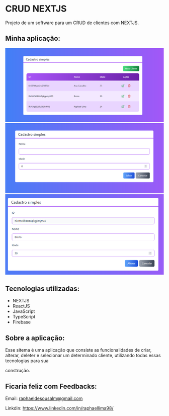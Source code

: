 # CRUD NEXTJS 

Projeto de um software para um CRUD de clientes com NEXTJS. 

  

## Minha aplicação: 

  

<img src="./public/screenshots/home.png" />
<img src="./public/screenshots/cadastro.png" />
<img src="./public/screenshots/edit.png" />


## Tecnologias utilizadas: 

  

<ul> 

  <li>NEXTJS</li> 

  <li>ReactJS</li> 

  <li>JavaScript</li> 

  <li>TypeScript</li> 

  <li>Firebase</li> 

</ul> 

  

## Sobre a aplicação: 

  

Esse sitema é uma aplicação que consiste as funcionalidades de criar, alterar, deleter e selecionar um determinado cliente, utilizando todas essas tecnologias para sua 

construção. 

  

  

## Ficaria feliz com Feedbacks: 

  

Email: raphaeldesousalm@gmail.com <br> 

Linkdin: https://www.linkedin.com/in/raphaellima98/ 
